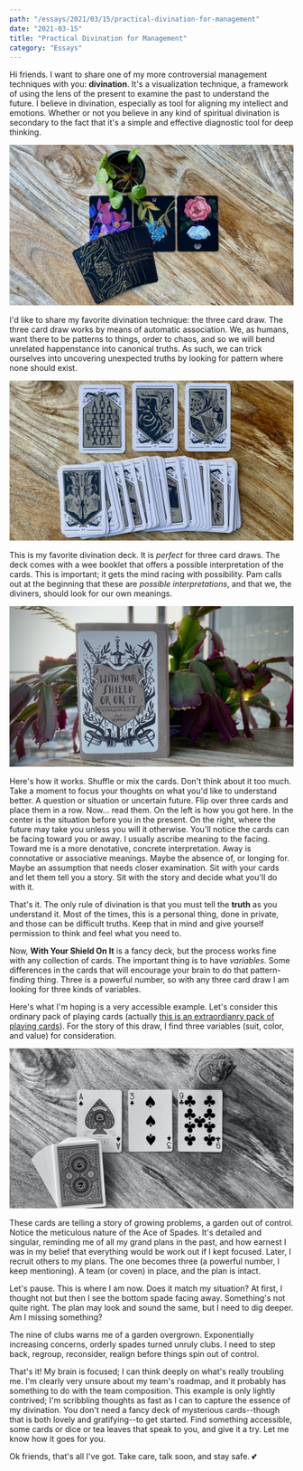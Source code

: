 ```yaml
---
path: "/essays/2021/03/15/practical-divination-for-management"
date: "2021-03-15"
title: "Practical Divination for Management"
category: "Essays"
---
```


Hi friends. I want to share one of my more controversial management techniques with you: **divination**. It's a visualization technique, a framework of using the lens of the present to examine the past to understand the future. I believe in divination, especially as tool for aligning my intellect and emotions. Whether or not you believe in any kind of spiritual divination is secondary to the fact that it's a simple and effective diagnostic tool for deep thinking.

![The Botanica Tarot (major Arcana) by [Kevin Jay Stanton](https://www.patreon.com/kevinjaystanton). The cards are in a loose pile, face down, on a wood table. Three cards are face up in a row above the pile. They are **Strength**, **The High Priestess**, and **The Hierophant**. ](./images/001.jpeg)

I'd like to share my favorite divination technique: the three card draw. The three card draw works by means of automatic association. We, as humans, want there to be patterns to things, order to chaos, and so we will bend unrelated happenstance into canonical truths. As such, we can trick ourselves into uncovering unexpected truths by looking for pattern where none should exist.

![**With Your Shield On It**, a divination deck by Seattle artist [Pam Wishbow](https://www.pamwishbow.com/).](./images/003.jpeg)

This is my favorite divination deck. It is _perfect_ for three card draws. The deck comes with a wee booklet that offers a possible interpretation of the cards. This is important; it gets the mind racing with possibility. Pam calls out at the beginning that these are _possible interpretations_, and that we, the diviners, should look for our own meanings.

![The wee booklet offering possible interpretations of the cards.](./images/002.jpeg)

Here's how it works. Shuffle or mix the cards. Don't think about it too much. Take a moment to focus your thoughts on what you'd like to understand better. A question or situation or uncertain future. Flip over three cards and place them in a row. Now... read them. On the left is how you got here. In the center is the situation before you in the present. On the right, where the future may take you unless you will it otherwise. You'll notice the cards can be facing toward you or away. I usually ascribe meaning to the facing. Toward me is a more denotative, concrete interpretation. Away is connotative or associative meanings. Maybe the absence of, or longing for. Maybe an assumption that needs closer examination. Sit with your cards and let them tell you a story. Sit with the story and decide what you'll do with it. 

That's it. The only rule of divination is that you must tell the **truth** as you understand it. Most of the times, this is a personal thing, done in private, and those can be difficult truths. Keep that in mind and give yourself permission to think and feel what you need to.

Now, **With Your Shield On It** is a fancy deck, but the process works fine with any collection of cards. The important thing is to have _variables_. Some differences in the cards that will encourage your brain to do that pattern-finding thing. Three is a powerful number, so with any three card draw I am looking for three kinds of variables.

Here's what I'm hoping is a very accessible example. Let's consider this ordinary pack of playing cards (actually [this is an extraordianry pack of playing cards](https://www.studioonfire.com/store/artisan-playing-cards)). For the story of this draw, I find three variables (suit, color, and value) for consideration.

![Ordinary playing cards. The **Ace of Spades**, **Three of Spades**, and **Nine of Clubs** are dealt in a neat row above the deck. Designed by Simon Frouws and produced by theory11. [Printed by Studio On Fire](https://www.studioonfire.com/store/artisan-playing-cards)](./images/004.jpeg)

These cards are telling a story of growing problems, a garden out of control. Notice the meticulous nature of the Ace of Spades. It's detailed and singular, reminding me of all my grand plans in the past, and how earnest I was in my belief that everything would be work out if I kept focused. Later, I recruit others to my plans. The one becomes three (a powerful number, I keep mentioning). A team (or coven) in place, and the plan is intact.

Let's pause. This is where I am now. Does it match my situation? At first, I thought not but then I see the bottom spade facing away. Something's not quite right. The plan may look and sound the same, but I need to dig deeper. Am I missing something?

The nine of clubs warns me of a garden overgrown. Exponentially increasing concerns, orderly spades turned unruly clubs. I need to step back, regroup, reconsider, realign before things spin out of control.

That's it! My brain is focused; I can think deeply on what's really troubling me. I'm clearly very unsure about my team's roadmap, and it probably has something to do with the team composition. This example is only lightly contrived; I'm scribbling thoughts as fast as I can to capture the essence of my divination. You don't need a fancy deck of mysterious cards--though that is both lovely and gratifying--to get started. Find something accessible, some cards or dice or tea leaves that speak to you, and give it a try. Let me know how it goes for you.

Ok friends, that's all I've got. Take care, talk soon, and stay safe. 💕
